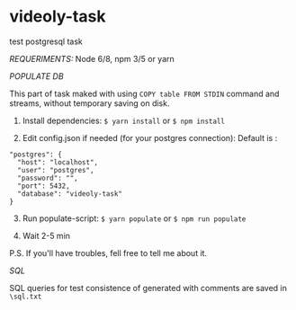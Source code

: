 # videoly-task
test postgresql task

*REQUERIMENTS:*
Node 6/8, npm 3/5 or yarn

*POPULATE DB*

This part of task maked with using `COPY table FROM STDIN` command and streams, without temporary saving on disk.

1. Install dependencies:
`$ yarn install` 
or
`$ npm install`

2. Edit config.json if needed (for your postgres connection):
Default is :
  ```
  "postgres": {
    "host": "localhost",
    "user": "postgres",
    "password": "",
    "port": 5432,
    "database": "videoly-task"
  }
  ```
  
3. Run populate-script:
`$ yarn populate` 
or
`$ npm run populate`

4. Wait 2-5 min

P.S. If you'll have troubles, fell free to tell me about it.

*SQL*

SQL queries for test consistence of generated with comments are saved in `\sql.txt`
